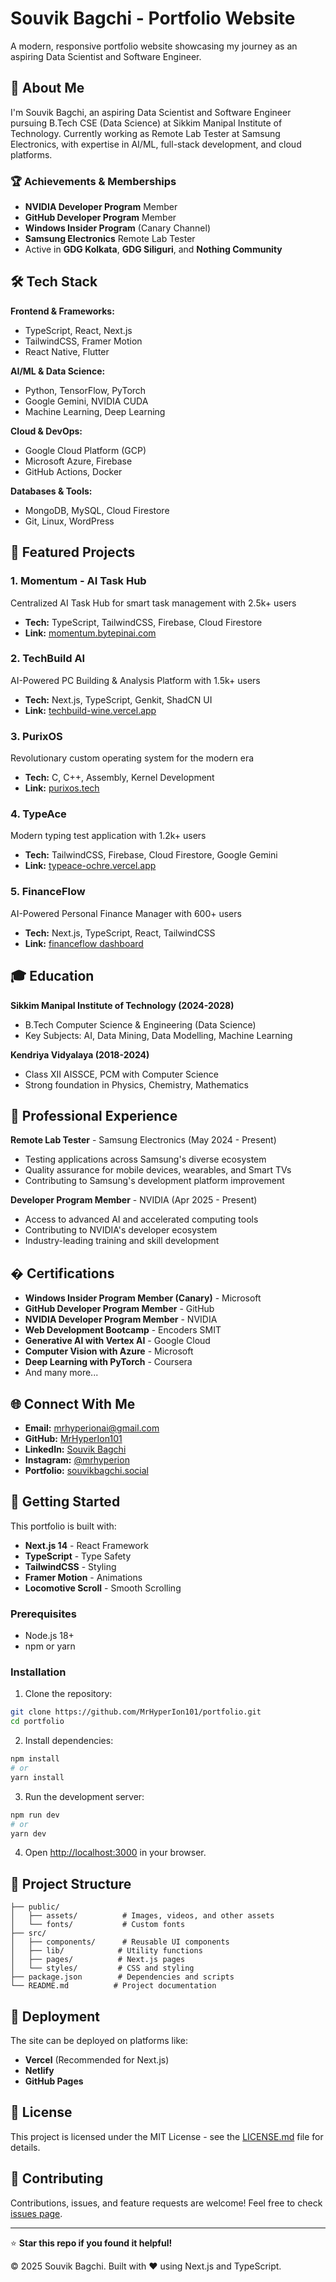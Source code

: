 # Souvik Bagchi - Portfolio Website

A modern, responsive portfolio website showcasing my journey as an aspiring Data Scientist and Software Engineer.

## 🚀 About Me

I'm Souvik Bagchi, an aspiring Data Scientist and Software Engineer pursuing B.Tech CSE (Data Science) at Sikkim Manipal Institute of Technology. Currently working as Remote Lab Tester at Samsung Electronics, with expertise in AI/ML, full-stack development, and cloud platforms.

### 🏆 Achievements & Memberships
- **NVIDIA Developer Program** Member
- **GitHub Developer Program** Member  
- **Windows Insider Program** (Canary Channel)
- **Samsung Electronics** Remote Lab Tester
- Active in **GDG Kolkata**, **GDG Siliguri**, and **Nothing Community**

## 🛠️ Tech Stack

**Frontend & Frameworks:**
- TypeScript, React, Next.js
- TailwindCSS, Framer Motion
- React Native, Flutter

**AI/ML & Data Science:**
- Python, TensorFlow, PyTorch
- Google Gemini, NVIDIA CUDA
- Machine Learning, Deep Learning

**Cloud & DevOps:**
- Google Cloud Platform (GCP)
- Microsoft Azure, Firebase
- GitHub Actions, Docker

**Databases & Tools:**
- MongoDB, MySQL, Cloud Firestore
- Git, Linux, WordPress

## 🚀 Featured Projects

### 1. **Momentum - AI Task Hub**
Centralized AI Task Hub for smart task management with 2.5k+ users
- **Tech:** TypeScript, TailwindCSS, Firebase, Cloud Firestore
- **Link:** [momentum.bytepinai.com](https://momentum.bytepinai.com/welcome)

### 2. **TechBuild AI**
AI-Powered PC Building & Analysis Platform with 1.5k+ users
- **Tech:** Next.js, TypeScript, Genkit, ShadCN UI
- **Link:** [techbuild-wine.vercel.app](https://techbuild-wine.vercel.app/)

### 3. **PurixOS**
Revolutionary custom operating system for the modern era
- **Tech:** C, C++, Assembly, Kernel Development
- **Link:** [purixos.tech](https://www.purixos.tech/)

### 4. **TypeAce**
Modern typing test application with 1.2k+ users
- **Tech:** TailwindCSS, Firebase, Cloud Firestore, Google Gemini
- **Link:** [typeace-ochre.vercel.app](https://typeace-ochre.vercel.app/)

### 5. **FinanceFlow**
AI-Powered Personal Finance Manager with 600+ users
- **Tech:** Next.js, TypeScript, React, TailwindCSS
- **Link:** [financeflow dashboard](https://studio--financeflow-5pu0m.us-central1.hosted.app/dashboard)

## 🎓 Education

**Sikkim Manipal Institute of Technology (2024-2028)**
- B.Tech Computer Science & Engineering (Data Science)
- Key Subjects: AI, Data Mining, Data Modelling, Machine Learning

**Kendriya Vidyalaya (2018-2024)**
- Class XII AISSCE, PCM with Computer Science
- Strong foundation in Physics, Chemistry, Mathematics

## 🏢 Professional Experience

**Remote Lab Tester** - Samsung Electronics (May 2024 - Present)
- Testing applications across Samsung's diverse ecosystem
- Quality assurance for mobile devices, wearables, and Smart TVs
- Contributing to Samsung's development platform improvement

**Developer Program Member** - NVIDIA (Apr 2025 - Present)
- Access to advanced AI and accelerated computing tools
- Contributing to NVIDIA's developer ecosystem
- Industry-leading training and skill development

## � Certifications

- **Windows Insider Program Member (Canary)** - Microsoft
- **GitHub Developer Program Member** - GitHub
- **NVIDIA Developer Program Member** - NVIDIA
- **Web Development Bootcamp** - Encoders SMIT
- **Generative AI with Vertex AI** - Google Cloud
- **Computer Vision with Azure** - Microsoft
- **Deep Learning with PyTorch** - Coursera
- And many more...

## 🌐 Connect With Me

- **Email:** [mrhyperionai@gmail.com](mailto:mrhyperionai@gmail.com)
- **GitHub:** [MrHyperIon101](https://github.com/MrHyperIon101)
- **LinkedIn:** [Souvik Bagchi](https://linkedin.com/in/bagchisouvik)
- **Instagram:** [@mrhyperion](https://instagram.com/mrhyperion)
- **Portfolio:** [souvikbagchi.social](https://www.souvikbagchi.social/)

## 🚀 Getting Started

This portfolio is built with:
- **Next.js 14** - React Framework
- **TypeScript** - Type Safety
- **TailwindCSS** - Styling
- **Framer Motion** - Animations
- **Locomotive Scroll** - Smooth Scrolling

### Prerequisites
- Node.js 18+ 
- npm or yarn

### Installation

1. Clone the repository:
```bash
git clone https://github.com/MrHyperIon101/portfolio.git
cd portfolio
```

2. Install dependencies:
```bash
npm install
# or
yarn install
```

3. Run the development server:
```bash
npm run dev
# or
yarn dev
```

4. Open [http://localhost:3000](http://localhost:3000) in your browser.

## 📁 Project Structure

```
├── public/
│   ├── assets/          # Images, videos, and other assets
│   └── fonts/           # Custom fonts
├── src/
│   ├── components/      # Reusable UI components
│   ├── lib/            # Utility functions
│   ├── pages/          # Next.js pages
│   └── styles/         # CSS and styling
├── package.json        # Dependencies and scripts
└── README.md          # Project documentation
```

## 🚀 Deployment

The site can be deployed on platforms like:
- **Vercel** (Recommended for Next.js)
- **Netlify**
- **GitHub Pages**

## 📄 License

This project is licensed under the MIT License - see the [LICENSE.md](LICENSE.md) file for details.

## 🤝 Contributing

Contributions, issues, and feature requests are welcome! Feel free to check [issues page](https://github.com/MrHyperIon101/portfolio/issues).

---

⭐ **Star this repo if you found it helpful!**

© 2025 Souvik Bagchi. Built with ❤️ using Next.js and TypeScript.
